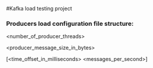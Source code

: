 #Kafka load testing project

### Producers load configuration file structure:
<number_of_producer_threads>

<producer_message_size_in_bytes>

[<time_offset_in_milliseconds> <messages_per_second>]
